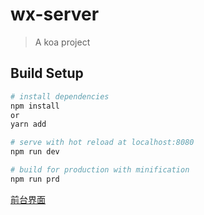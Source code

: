# wx-server

> A koa project

## Build Setup

``` bash
# install dependencies
npm install
or
yarn add

# serve with hot reload at localhost:8080
npm run dev

# build for production with minification
npm run prd

```

[前台界面](https://github.com/isNeilLin/wx-render)
